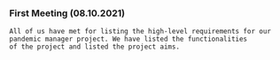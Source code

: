 ### First Meeting (08.10.2021)
	All of us have met for listing the high-level requirements for our pandemic manager project. We have listed the functionalities 
	of the project and listed the project aims.

